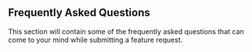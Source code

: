 ## Frequently Asked Questions

This section will contain some of the frequently asked questions that can come to your mind while submitting a feature request.



